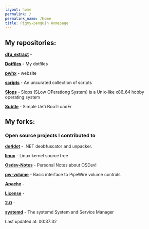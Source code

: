 ```yaml
---
layout: home
permalink: /
permalink_name: /home
title: Pigmy-penguin Homepage
---
```


## My repositories:

[**dfu_extract**](https://github.com/Pigmy-penguin/dfu_extract) - 

[**Dotfiles**](https://github.com/Pigmy-penguin/Dotfiles) - My dotfiles

[**pwhx**](https://github.com/Pigmy-penguin/pwhx) - website

[**scripts**](https://github.com/Pigmy-penguin/scripts) - An uncurated collection of scripts

[**Slops**](https://github.com/Pigmy-penguin/Slops) - Slops (SLow OPerationg System) is a Unix-like x86_64 hobby operating system

[**Subtle**](https://github.com/Pigmy-penguin/Subtle) - Simple Uefi BooTLoadEr

## My forks:
### Open source projects I contributed to

[**de4dot**](https://github.com/Pigmy-penguin/de4dot) - .NET deobfuscator and unpacker.

[**linux**](https://github.com/Pigmy-penguin/linux) - Linux kernel source tree

[**Osdev-Notes**](https://github.com/Pigmy-penguin/Osdev-Notes) - Personal Notes about OSDev!

[**pw-volume**](https://github.com/Pigmy-penguin/pw-volume) - Basic interface to PipeWire volume controls

[**Apache**](https://github.com/Pigmy-penguin/Apache) - 

[**License**](https://github.com/Pigmy-penguin/License) - 

[**2.0**](https://github.com/Pigmy-penguin/2.0) - 

[**systemd**](https://github.com/Pigmy-penguin/systemd) - The systemd System and Service Manager 


Last updated at: 00:37:32
